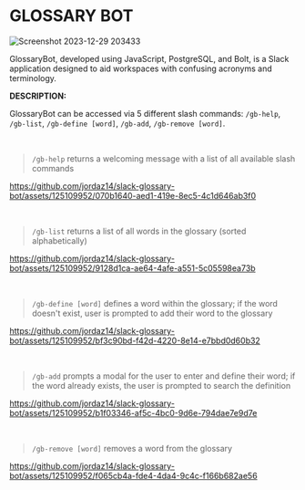 # GLOSSARY BOT

![Screenshot 2023-12-29 203433](https://github.com/jordaz14/slack-glossary-bot/assets/125109952/4f7529e8-c2e0-4143-b0ff-f2c9946b2a40)

GlossaryBot, developed using JavaScript, PostgreSQL, and Bolt, is a Slack application designed to aid workspaces with confusing acronyms and terminology.

 **DESCRIPTION:**

GlossaryBot can be accessed via 5 different slash commands: `/gb-help`, `/gb-list`, `/gb-define [word]`, `/gb-add`, `/gb-remove [word]`.

<br>

> `/gb-help` returns a welcoming message with a list of all available slash commands



https://github.com/jordaz14/slack-glossary-bot/assets/125109952/070b1640-aed1-419e-8ec5-4c1d646ab3f0

<br>

> `/gb-list` returns a list of all words in the glossary (sorted alphabetically)


https://github.com/jordaz14/slack-glossary-bot/assets/125109952/9128d1ca-ae64-4afe-a551-5c05598ea73b


<br>

> `/gb-define [word]` defines a word within the glossary; if the word doesn't exist, user is prompted to add their word to the glossary



https://github.com/jordaz14/slack-glossary-bot/assets/125109952/bf3c90bd-f42d-4220-8e14-e7bbd0d60b32

<br>

> `/gb-add` prompts a modal for the user to enter and define their word; if the word already exists, the user is prompted to search the definition


 https://github.com/jordaz14/slack-glossary-bot/assets/125109952/b1f03346-af5c-4bc0-9d6e-794dae7e9d7e


<br>

> `/gb-remove [word]` removes a word from the glossary



https://github.com/jordaz14/slack-glossary-bot/assets/125109952/f065cb4a-fde4-4da4-9c4c-f166b682ae56


